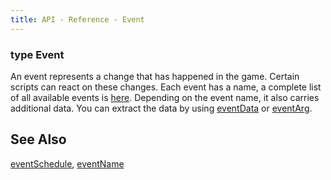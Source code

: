 ```yaml
---
title: API - Reference - Event
---
```


### type Event

An event represents a change that has happened in the game. Certain scripts
can react on these changes. Each event has a name, a complete list of all
available events is [here](/api/events/). Depending on the event name, it also
carries additional data. You can extract the data by using
[eventData][ref/eventData] or [eventArg][ref/eventArg].


## See Also

[eventSchedule](/api/ref/eventSchedule/),
[eventName](/api/ref/eventName/)

[ref/eventData]: /api/ref/eventData/
[ref/eventArg]:  /api/ref/eventArg/
